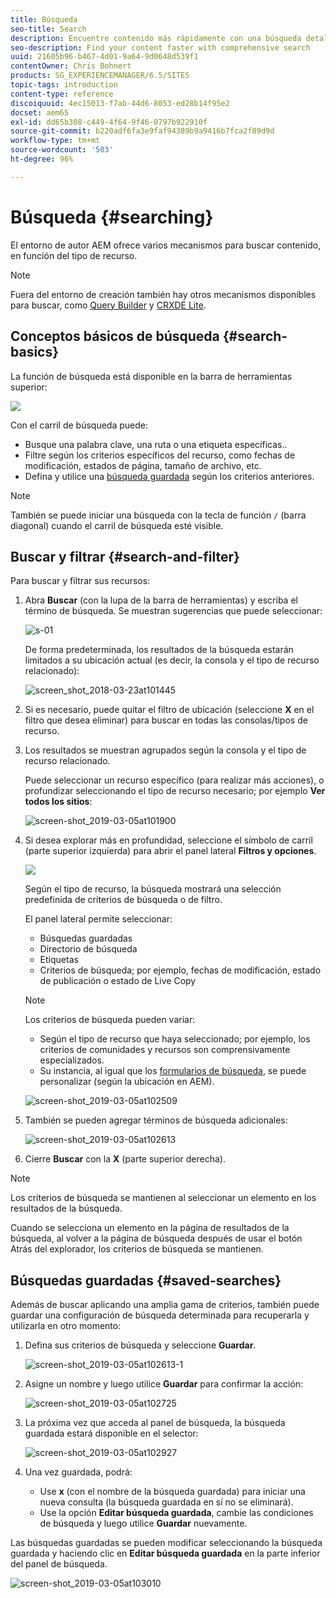 ```yaml
---
title: Búsqueda
seo-title: Search
description: Encuentre contenido más rápidamente con una búsqueda detallada
seo-description: Find your content faster with comprehensive search
uuid: 21605b96-b467-4d01-9a64-9d0648d539f1
contentOwner: Chris Bohnert
products: SG_EXPERIENCEMANAGER/6.5/SITES
topic-tags: introduction
content-type: reference
discoiquuid: 4ec15013-f7ab-44d6-8053-ed28b14f95e2
docset: aem65
exl-id: dd65b308-c449-4f64-9f46-0797b922910f
source-git-commit: b220adf6fa3e9faf94389b9a9416b7fca2f89d9d
workflow-type: tm+mt
source-wordcount: '503'
ht-degree: 96%

---
```


# Búsqueda  {#searching}

El entorno de autor AEM ofrece varios mecanismos para buscar contenido, en función del tipo de recurso.

>[!NOTE]
>
>Fuera del entorno de creación también hay otros mecanismos disponibles para buscar, como [Query Builder](/help/sites-developing/querybuilder-api.md) y [CRXDE Lite](/help/sites-developing/developing-with-crxde-lite.md).

## Conceptos básicos de búsqueda {#search-basics}

La función de búsqueda está disponible en la barra de herramientas superior:

![](do-not-localize/chlimage_1-17.png)

Con el carril de búsqueda puede:

* Busque una palabra clave, una ruta o una etiqueta específicas..
* Filtre según los criterios específicos del recurso, como fechas de modificación, estados de página, tamaño de archivo, etc.
* Defina y utilice una [búsqueda guardada](#saved-searches) según los criterios anteriores.

>[!NOTE]
>
>También se puede iniciar una búsqueda con la tecla de función `/` (barra diagonal) cuando el carril de búsqueda esté visible.

## Buscar y filtrar {#search-and-filter}

Para buscar y filtrar sus recursos: 

1. Abra **Buscar** (con la lupa de la barra de herramientas) y escriba el término de búsqueda. Se muestran sugerencias que puede seleccionar:

   ![s-01](assets/s-01.png)

   De forma predeterminada, los resultados de la búsqueda estarán limitados a su ubicación actual (es decir, la consola y el tipo de recurso relacionado): 

   ![screen_shot_2018-03-23at101445](assets/screen_shot_2018-03-23at101445.png)

1. Si es necesario, puede quitar el filtro de ubicación (seleccione **X** en el filtro que desea eliminar) para buscar en todas las consolas/tipos de recurso.
1. Los resultados se muestran agrupados según la consola y el tipo de recurso relacionado.

   Puede seleccionar un recurso específico (para realizar más acciones), o profundizar seleccionando el tipo de recurso necesario; por ejemplo **Ver todos los sitios**: 

   ![screen-shot_2019-03-05at101900](assets/screen-shot_2019-03-05at101900.png)

1. Si desea explorar más en profundidad, seleccione el símbolo de carril (parte superior izquierda) para abrir el panel lateral **Filtros y opciones**.

   ![](do-not-localize/screen_shot_2018-03-23at101542.png)

   Según el tipo de recurso, la búsqueda mostrará una selección predefinida de criterios de búsqueda o de filtro.

   El panel lateral permite seleccionar:

   * Búsquedas guardadas
   * Directorio de búsqueda
   * Etiquetas
   * Criterios de búsqueda; por ejemplo, fechas de modificación, estado de publicación o estado de Live Copy

   >[!NOTE]
   >
   >Los criterios de búsqueda pueden variar:
   >
   >
   >
   >    * Según el tipo de recurso que haya seleccionado; por ejemplo, los criterios de comunidades y recursos son comprensivamente especializados.
   >    * Su instancia, al igual que los [formularios de búsqueda](/help/sites-administering/search-forms.md), se puede personalizar (según la ubicación en AEM).


   ![screen-shot_2019-03-05at102509](assets/screen-shot_2019-03-05at102509.png)

1. También se pueden agregar términos de búsqueda adicionales:

   ![screen-shot_2019-03-05at102613](assets/screen-shot_2019-03-05at102613.png)

1. Cierre **Buscar** con la **X** (parte superior derecha).

>[!NOTE]
>
>Los criterios de búsqueda se mantienen al seleccionar un elemento en los resultados de la búsqueda.
>
>Cuando se selecciona un elemento en la página de resultados de la búsqueda, al volver a la página de búsqueda después de usar el botón Atrás del explorador, los criterios de búsqueda se mantienen. 

## Búsquedas guardadas {#saved-searches}

Además de buscar aplicando una amplia gama de criterios, también puede guardar una configuración de búsqueda determinada para recuperarla y utilizarla en otro momento:

1. Defina sus criterios de búsqueda y seleccione **Guardar**.

   ![screen-shot_2019-03-05at102613-1](assets/screen-shot_2019-03-05at102613-1.png)

1. Asigne un nombre y luego utilice **Guardar** para confirmar la acción:

   ![screen-shot_2019-03-05at102725](assets/screen-shot_2019-03-05at102725.png)

1. La próxima vez que acceda al panel de búsqueda, la búsqueda guardada estará disponible en el selector:

   ![screen-shot_2019-03-05at102927](assets/screen-shot_2019-03-05at102927.png)

1. Una vez guardada, podrá:

   * Use **x** (con el nombre de la búsqueda guardada) para iniciar una nueva consulta (la búsqueda guardada en sí no se eliminará).
   * Use la opción **Editar búsqueda guardada**, cambie las condiciones de búsqueda y luego utilice **Guardar** nuevamente.

Las búsquedas guardadas se pueden modificar seleccionando la búsqueda guardada y haciendo clic en **Editar búsqueda guardada** en la parte inferior del panel de búsqueda.

![screen-shot_2019-03-05at103010](assets/screen-shot_2019-03-05at103010.png)
